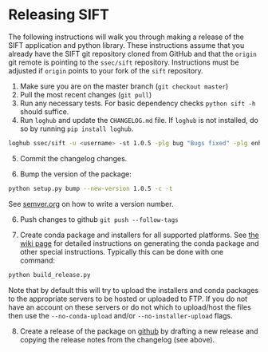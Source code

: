 # Releasing SIFT

The following instructions will walk you through making a release of the
SIFT application and python library. These instructions assume that you
already have the SIFT git repository cloned from GitHub and that the
`origin` git remote is pointing to the `ssec/sift` repository. Instructions
must be adjusted if `origin` points to your fork of the `sift` repository.

1. Make sure you are on the master branch (`git checkout master`)
2. Pull the most recent changes (`git pull`)
3. Run any necessary tests. For basic dependency checks `python sift -h`
   should suffice.
4. Run `loghub` and update the `CHANGELOG.md` file. If `loghub` is not
   installed, do so by running `pip install loghub`.

```bash
loghub ssec/sift -u <username> -st 1.0.5 -plg bug "Bugs fixed" -plg enhancement "Features added" -plg documentation "Documentation changes" -plg backwards-incompatibility "Backwards incompatible changes"
```

5. Commit the changelog changes.

6. Bump the version of the package:

```bash
python setup.py bump --new-version 1.0.5 -c -t
```

See [semver.org](http://semver.org/) on how to write a version number.

6. Push changes to github `git push --follow-tags`

7. Create conda package and installers for all supported platforms. See
   [the wiki page](https://github.com/ssec/sift/wiki/conda-package-building#create-a-conda-package)
   for detailed instructions on generating the conda package and other
   special instructions. Typically this can be done with one command:
   
```bash
python build_release.py
```

Note that by default this will try to upload the installers and conda packages
to the appropriate servers to be hosted or uploaded to FTP. If you do not have
an account on these servers or do not which to upload/host the files then use
the `--no-conda-upload` and/or `--no-installer-upload` flags.

8. Create a release of the package on
   [github](https://github.com/ssec/sift/releases) by drafting a new release
   and copying the release notes from the changelog (see above).
   